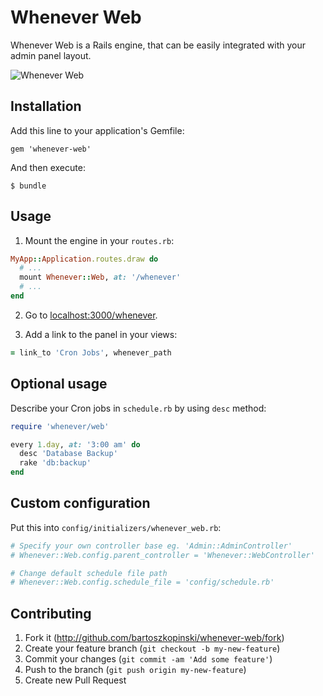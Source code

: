# Whenever Web

Whenever Web is a Rails engine, that can be easily integrated with your admin panel layout.

![Whenever Web](http://i.imgur.com/d6whPlQ.png)

## Installation

Add this line to your application's Gemfile:

    gem 'whenever-web'

And then execute:

    $ bundle

## Usage

1. Mount the engine in your `routes.rb`:

  ```ruby
  MyApp::Application.routes.draw do
    # ...
    mount Whenever::Web, at: '/whenever'
    # ...
  end
  ```

2. Go to [localhost:3000/whenever](http://localhost:3000/whenever).

3. Add a link to the panel in your views:

  ```ruby
  = link_to 'Cron Jobs', whenever_path
  ```

## Optional usage

Describe your Cron jobs in `schedule.rb` by using `desc` method:

```ruby
require 'whenever/web'

every 1.day, at: '3:00 am' do
  desc 'Database Backup'
  rake 'db:backup'
end
```

## Custom configuration

Put this into `config/initializers/whenever_web.rb`:

```ruby
# Specify your own controller base eg. 'Admin::AdminController'
# Whenever::Web.config.parent_controller = 'Whenever::WebController'

# Change default schedule file path
# Whenever::Web.config.schedule_file = 'config/schedule.rb'
```

## Contributing

1. Fork it (http://github.com/bartoszkopinski/whenever-web/fork)
2. Create your feature branch (`git checkout -b my-new-feature`)
3. Commit your changes (`git commit -am 'Add some feature'`)
4. Push to the branch (`git push origin my-new-feature`)
5. Create new Pull Request
